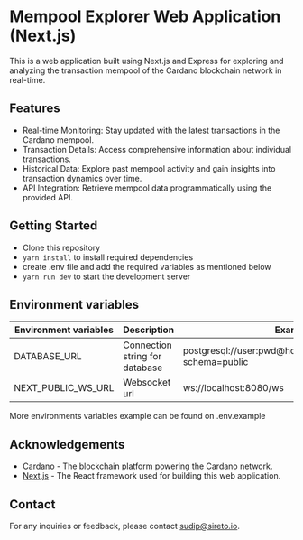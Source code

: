 # Mempool Explorer Web Application (Next.js)

This is a web application built using Next.js and Express for exploring and analyzing the transaction mempool of the
Cardano blockchain network in real-time.

## Features

- Real-time Monitoring: Stay updated with the latest transactions in the Cardano mempool.
- Transaction Details: Access comprehensive information about individual transactions.
- Historical Data: Explore past mempool activity and gain insights into transaction dynamics over time.
- API Integration: Retrieve mempool data programmatically using the provided API.

## Getting Started

- Clone this repository
- `yarn install` to install required dependencies
- create .env file and add the required variables as mentioned below
- `yarn run dev` to start the development server

## Environment variables

| Environment variables | Description                    | Example                                                     |
|-----------------------|--------------------------------|-------------------------------------------------------------|
| DATABASE_URL          | Connection string for database | postgresql://user:pwd@host:5432/database_name?schema=public |
| NEXT_PUBLIC_WS_URL    | Websocket url                  | ws://localhost:8080/ws                                      |
More environments variables example can be found on
.env.example

## Acknowledgements

- [Cardano](https://www.cardano.org) - The blockchain platform powering the Cardano network.
- [Next.js](https://nextjs.org) - The React framework used for building this web application.

## Contact

For any inquiries or feedback, please contact [sudip@sireto.io]().
